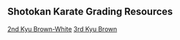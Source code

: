 ## Shotokan Karate Grading Resources

[2nd Kyu Brown-White](brown-white.md)
[3rd Kyu Brown](brown.md)
